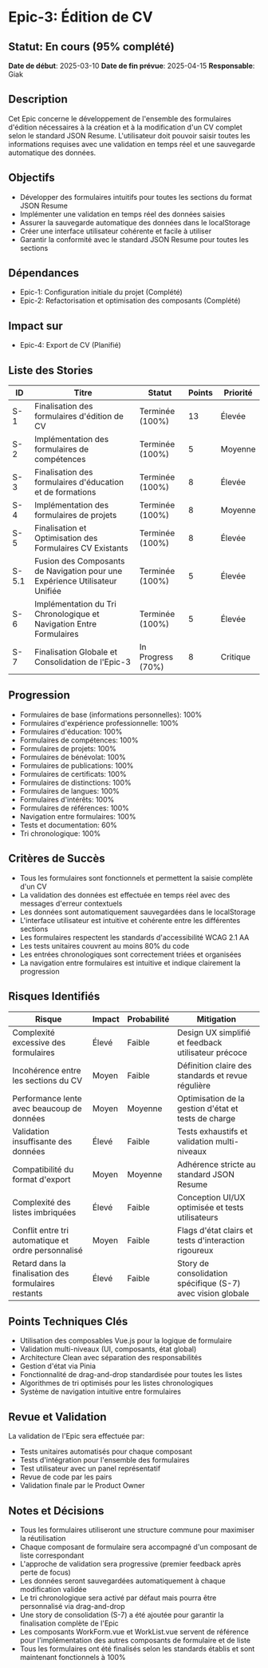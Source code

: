 # Epic-3: Édition de CV

## Statut: En cours (95% complété)

**Date de début**: 2025-03-10
**Date de fin prévue**: 2025-04-15
**Responsable**: Giak

## Description

Cet Epic concerne le développement de l'ensemble des formulaires d'édition nécessaires à la création et à la modification d'un CV complet selon le standard JSON Resume. L'utilisateur doit pouvoir saisir toutes les informations requises avec une validation en temps réel et une sauvegarde automatique des données.

## Objectifs

- Développer des formulaires intuitifs pour toutes les sections du format JSON Resume
- Implémenter une validation en temps réel des données saisies
- Assurer la sauvegarde automatique des données dans le localStorage
- Créer une interface utilisateur cohérente et facile à utiliser
- Garantir la conformité avec le standard JSON Resume pour toutes les sections

## Dépendances

- Epic-1: Configuration initiale du projet (Complété)
- Epic-2: Refactorisation et optimisation des composants (Complété)

## Impact sur

- Epic-4: Export de CV (Planifié)

## Liste des Stories

| ID    | Titre                                                                       | Statut            | Points | Priorité |
| ----- | --------------------------------------------------------------------------- | ----------------- | ------ | -------- |
| S-1   | Finalisation des formulaires d'édition de CV                                | Terminée (100%)   | 13     | Élevée   |
| S-2   | Implémentation des formulaires de compétences                               | Terminée (100%)   | 5      | Moyenne  |
| S-3   | Finalisation des formulaires d'éducation et de formations                   | Terminée (100%)   | 8      | Élevée   |
| S-4   | Implémentation des formulaires de projets                                   | Terminée (100%)   | 8      | Moyenne  |
| S-5   | Finalisation et Optimisation des Formulaires CV Existants                   | Terminée (100%)   | 8      | Élevée   |
| S-5.1 | Fusion des Composants de Navigation pour une Expérience Utilisateur Unifiée | Terminée (100%)   | 5      | Élevée   |
| S-6   | Implémentation du Tri Chronologique et Navigation Entre Formulaires         | Terminée (100%)   | 5      | Élevée   |
| S-7   | Finalisation Globale et Consolidation de l'Epic-3                           | In Progress (70%) | 8      | Critique |

## Progression

- Formulaires de base (informations personnelles): 100%
- Formulaires d'expérience professionnelle: 100%
- Formulaires d'éducation: 100%
- Formulaires de compétences: 100%
- Formulaires de projets: 100%
- Formulaires de bénévolat: 100%
- Formulaires de publications: 100%
- Formulaires de certificats: 100%
- Formulaires de distinctions: 100%
- Formulaires de langues: 100%
- Formulaires d'intérêts: 100%
- Formulaires de références: 100%
- Navigation entre formulaires: 100%
- Tests et documentation: 60%
- Tri chronologique: 100%

## Critères de Succès

- Tous les formulaires sont fonctionnels et permettent la saisie complète d'un CV
- La validation des données est effectuée en temps réel avec des messages d'erreur contextuels
- Les données sont automatiquement sauvegardées dans le localStorage
- L'interface utilisateur est intuitive et cohérente entre les différentes sections
- Les formulaires respectent les standards d'accessibilité WCAG 2.1 AA
- Les tests unitaires couvrent au moins 80% du code
- Les entrées chronologiques sont correctement triées et organisées
- La navigation entre formulaires est intuitive et indique clairement la progression

## Risques Identifiés

| Risque                                               | Impact | Probabilité | Mitigation                                                  |
| ---------------------------------------------------- | ------ | ----------- | ----------------------------------------------------------- |
| Complexité excessive des formulaires                 | Élevé  | Faible      | Design UX simplifié et feedback utilisateur précoce         |
| Incohérence entre les sections du CV                 | Moyen  | Faible      | Définition claire des standards et revue régulière          |
| Performance lente avec beaucoup de données           | Moyen  | Moyenne     | Optimisation de la gestion d'état et tests de charge        |
| Validation insuffisante des données                  | Élevé  | Faible      | Tests exhaustifs et validation multi-niveaux                |
| Compatibilité du format d'export                     | Moyen  | Moyenne     | Adhérence stricte au standard JSON Resume                   |
| Complexité des listes imbriquées                     | Élevé  | Faible      | Conception UI/UX optimisée et tests utilisateurs            |
| Conflit entre tri automatique et ordre personnalisé  | Moyen  | Faible      | Flags d'état clairs et tests d'interaction rigoureux        |
| Retard dans la finalisation des formulaires restants | Élevé  | Faible      | Story de consolidation spécifique (S-7) avec vision globale |

## Points Techniques Clés

- Utilisation des composables Vue.js pour la logique de formulaire
- Validation multi-niveaux (UI, composants, état global)
- Architecture Clean avec séparation des responsabilités
- Gestion d'état via Pinia
- Fonctionnalité de drag-and-drop standardisée pour toutes les listes
- Algorithmes de tri optimisés pour les listes chronologiques
- Système de navigation intuitive entre formulaires

## Revue et Validation

La validation de l'Epic sera effectuée par:

- Tests unitaires automatisés pour chaque composant
- Tests d'intégration pour l'ensemble des formulaires
- Test utilisateur avec un panel représentatif
- Revue de code par les pairs
- Validation finale par le Product Owner

## Notes et Décisions

- Tous les formulaires utiliseront une structure commune pour maximiser la réutilisation
- Chaque composant de formulaire sera accompagné d'un composant de liste correspondant
- L'approche de validation sera progressive (premier feedback après perte de focus)
- Les données seront sauvegardées automatiquement à chaque modification validée
- Le tri chronologique sera activé par défaut mais pourra être personnalisé via drag-and-drop
- Une story de consolidation (S-7) a été ajoutée pour garantir la finalisation complète de l'Epic
- Les composants WorkForm.vue et WorkList.vue servent de référence pour l'implémentation des autres composants de formulaire et de liste
- Tous les formulaires ont été finalisés selon les standards établis et sont maintenant fonctionnels à 100%
